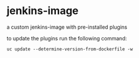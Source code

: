 # jenkins-image

a custom jenkins-image with pre-installed plugins

to update the plugins run the following command:

`uc update --determine-version-from-dockerfile -w`
